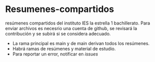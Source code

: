 # Resumenes-compartidos
resúmenes compartidos del instituto IES la estrella 1 bachillerato. Para enviar archivos es necesrio una cuenta de github, se revisará la contribución y se subirá si se considera adecuado.
* La rama principal es main y de main derivan todos los resúmenes.
* Habrá ramas de resúmenes y material de estudio.
* Para reportar un error, notificar en *issues*
